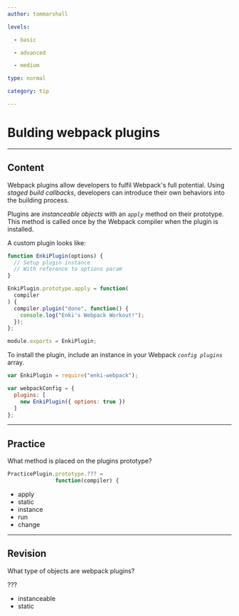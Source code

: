 ```yaml
---
author: tommarshall

levels:

  - basic

  - advanced

  - medium

type: normal

category: tip

---
```


# Bulding webpack plugins

---

## Content

Webpack plugins allow developers to fulfil Webpack's full potential. Using _staged build callbacks_, developers can introduce their own behaviors into the building process.

Plugins are _instanceable objects_ with an _`apply`_ method on their prototype. This method is called once by the Webpack compiler when the plugin is installed.

A custom plugin looks like:

```javascript
function EnkiPlugin(options) {
  // Setup plugin instance
  // With reference to options param
}

EnkiPlugin.prototype.apply = function(
  compiler
) {
  compiler.plugin("done", function() {
    console.log("Enki's Webpack Workout!");
  });
};

module.exports = EnkiPlugin;
```

To install the plugin, include an instance in your Webpack _`config plugins`_ array.

```javascript
var EnkiPlugin = require("enki-webpack");

var webpackConfig = {
  plugins: [
    new EnkiPlugin({ options: true })
  ]
};
```

---

## Practice

What method is placed on the plugins prototype?

```javascript
PracticePlugin.prototype.??? =
               function(compiler) {
```

- apply
- static
- instance
- run
- change

---

## Revision

What type of objects are webpack plugins?

???

- instanceable
- static
